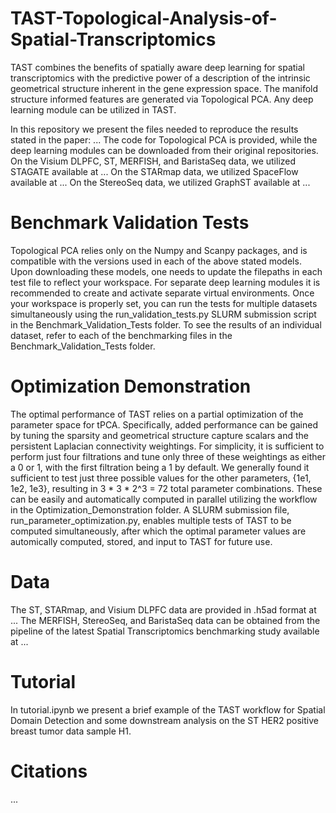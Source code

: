# TAST-Topological-Analysis-of-Spatial-Transcriptomics

TAST combines the benefits of spatially aware deep learning for spatial transcriptomics with the predictive power of a description of the intrinsic geometrical structure inherent in the gene expression space. The manifold structure informed features are generated via Topological PCA. Any deep learning module can be utilized in TAST.

In this repository we present the files needed to reproduce the results stated in the paper: ... The code for Topological PCA is provided, while the deep learning modules can be downloaded from their original repositories. On the Visium DLPFC, ST, MERFISH, and BaristaSeq data, we utilized STAGATE available at ... On the STARmap data, we utilized SpaceFlow available at ... On the StereoSeq data, we utilized GraphST available at ... 

# Benchmark Validation Tests
Topological PCA relies only on the Numpy and Scanpy packages, and is compatible with the versions used in each of the above stated models. Upon downloading these models, one needs to update the filepaths in each test file to reflect your workspace.  For separate deep learning modules it is recommended to create and activate separate virtual environments. Once your workspace is properly set, you can run the tests for multiple datasets simultaneously using the run_validation_tests.py SLURM submission script in the Benchmark_Validation_Tests folder. To see the results of an individual dataset, refer to each of the benchmarking files in the Benchmark_Validation_Tests folder.

# Optimization Demonstration
The optimal performance of TAST relies on a partial optimization of the parameter space for tPCA. Specifically, added performance can be gained by tuning the sparsity and geometrical structure capture scalars and the persistent Laplacian connectivity weightings. For simplicity, it is sufficient to perform just four filtrations and tune only three of these weightings as either a 0 or 1, with the first filtration being a 1 by default. We generally found it sufficient to test just three possible values for the other parameters, {1e1, 1e2, 1e3}, resulting in 3 * 3  * 2^3 = 72 total parameter combinations. These can be easily and automatically computed in parallel utilizing the workflow in the Optimization_Demonstration folder. A SLURM submission file, run_parameter_optimization.py, enables multiple tests of TAST to be computed simultaneously, after which the optimal parameter values are automically computed, stored, and input to TAST for future use. 

# Data 
The ST, STARmap, and Visium DLPFC data are provided in .h5ad format at ... The MERFISH, StereoSeq, and BaristaSeq data can be obtained from the pipeline of the latest Spatial Transcriptomics benchmarking study available at ...

# Tutorial
In tutorial.ipynb we present a brief example of the TAST workflow for Spatial Domain Detection and some downstream analysis on the ST HER2 positive breast tumor data sample H1. 

# Citations 
...

